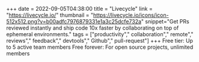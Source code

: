+++
date = 2022-09-05T04:38:00
title = "Livecycle"
link = "https://livecycle.io/"
thumbnail = "https://livecycle.io/icons/icon-512x512.png?v=b00adfc7976879331e1a3c25dcfe732a"
snippet="Get PRs reviewed instantly and ship code 10x faster by collaborating on top of ephemeral environments."
tags = ["productivity"," collaboration"," remote"," reviews"," feedback"," devtools"," Github"," pull-request"]
+++
Free tier: Up to 5 active team members
Free forever: For open source projects, unlimited members
